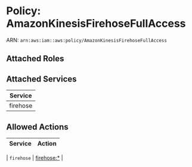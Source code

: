 # Policy: AmazonKinesisFirehoseFullAccess

ARN: `arn:aws:iam::aws:policy/AmazonKinesisFirehoseFullAccess`

## Attached Roles

## Attached Services

| Service |
|---------|
| firehose |

## Allowed Actions

| Service | Action |
|:-------:|--------|

| `firehose` | [firehose:*](../actions.md#firehose:all) |
